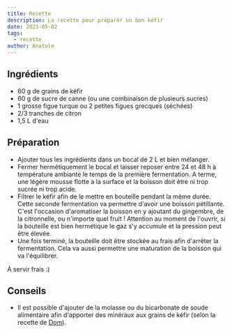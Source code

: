 ```yaml
---
title: Recette
description: La recette pour préparer un bon kéfir
date: 2023-05-02
tags:
  - recette
author: Anatole
---
```


## Ingrédients

- 60 g de grains de kéfir 
- 60 g de sucre de canne (ou une combinaison de plusieurs sucres) <!-- 8% sucrose -->
- 1 grosse figue turque ou 2 petites figues grecques (séchées)
- 2/3 tranches de citron
- 1,5 L d'eau

## Préparation

- Ajouter tous les ingrédients dans un bocal de 2 L et bien mélanger.
- Fermer hermétiquement le bocal et laisser reposer entre 24 et 48 h à température ambiante le temps de la première fermentation. A terme, une légère mousse flotte à la surface et la boisson doit être ni trop sucrée ni trop acide.
- Filtrer le kéfir afin de le mettre en bouteille pendant la même durée. Cette seconde fermentation va permettre d'avoir une boisson pétillante. C'est l'occasion d'aromatiser la boisson en y ajoutant du gingembre, de la citronnelle, ou n'importe quel fruit ! Attention au moment de l'ouvrir, si la bouteille est bien hermétique le gaz s'y accumule et la pression peut être élevée.
- Une fois terminé, la bouteille doit être stockée au frais afin d'arrêter la fermentation. Cela va aussi permettre une maturation de la boisson qui va l'équilibrer.

À servir frais :)

## Conseils

- Il est possible d'ajouter de la molasse ou du bicarbonate de soude alimentaire afin d'apporter des minéraux aux grains de kéfir (selon la recette de [Dom](dominic-anfiteatro)).

